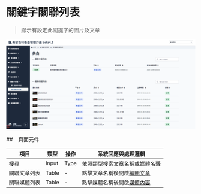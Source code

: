 # 關鍵字關聯列表
> 顯示有設定此關鍵字的圖片及文章

![畫面示意](asset/keyword-related-list.png)


##　頁面元件


| 項目 | 類型 | 操作 | 系統回應與處理邏輯 |
| --- | --- | --- | --- |
| 搜尋 | Input | Type | 依照類型搜索文章名稱或媒體名聲 |
| 關聯文章列表 | Table | - | 點擊文章名稱後開啟[編輯文章](Pages/Beauty/content/article-edit.md) |
| 關聯媒體列表 | Table | - | 點擊媒體名稱後開啟[媒體內容](Pages/Beauty/media/media-info.md) |

